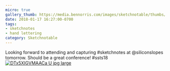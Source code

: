 ```yaml
---
micro: true
gallery_thumb: https://media.bennorris.com/images/sketchnotable/thumbs/silicon-slopes-2018-sketchnote-intro.jpg
date: 2018-01-17 16:27:00-0700
tags:
- sketchnotes
- hand lettering
category: Sketchnotable
---
```


Looking forward to attending and capturing #sketchnotes at @siliconslopes tomorrow. Should be a great conference! #ssts18 [![DTx5XIGVMAACa U jpg large](https://media.bennorris.com/images/sketchnotable/silicon-slopes-2018/silicon-slopes-2018-sketchnote-intro.jpg)](https://media.bennorris.com/images/sketchnotable/silicon-slopes-2018/silicon-slopes-2018-sketchnote-intro.jpg)